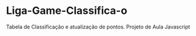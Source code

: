 # Liga-Game-Classifica-o
Tabela de Classificação e atualização de pontos. Projeto de Aula Javascript
